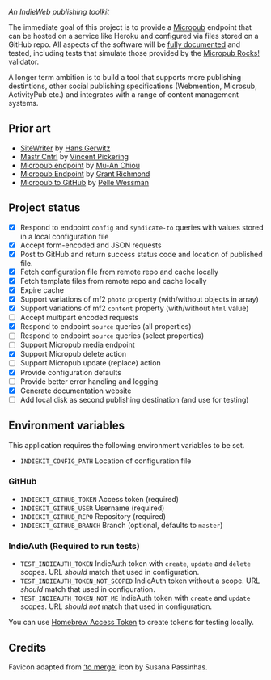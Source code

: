*An IndieWeb publishing toolkit*

The immediate goal of this project is to provide a [Micropub](https://www.w3.org/TR/micropub/) endpoint that can be hosted on a service like Heroku and configured via files stored on a GitHub repo. All aspects of the software will be [fully documented](https://paulrobertlloyd.github.io/indiekit/docs) and tested, including tests that simulate those provided by the [Micropub Rocks!](https://micropub.rocks) validator.

A longer term ambition is to build a tool that supports more publishing destintions, other social publishing specifications (Webmention, Microsub, ActivityPub etc.) and integrates with a range of content management systems.

## Prior art
* [SiteWriter](https://github.com/gerwitz/sitewriter) by [Hans Gerwitz](https://hans.gerwitz.com)
* [Mastr Cntrl](https://github.com/vipickering/mastr-cntrl) by [Vincent Pickering](https://vincentp.me)
* [Micropub endpoint](https://github.com/muan/micropub-endpoint) by [Mu-An Chiou](https://muan.co)
* [Micropub Endpoint](https://github.com/grantcodes/micropub-endpoint) by [Grant Richmond](https://grant.codes)
* [Micropub to GitHub](https://github.com/voxpelli/webpage-micropub-to-github) by [Pelle Wessman](https://kodfabrik.se)

## Project status
* [x] Respond to endpoint `config` and `syndicate-to` queries with values stored in a local configuration file
* [x] Accept form-encoded and JSON requests
* [x] Post to GitHub and return success status code and location of published file.
* [x] Fetch configuration file from remote repo and cache locally
* [x] Fetch template files from remote repo and cache locally
* [x] Expire cache
* [x] Support variations of mf2 `photo` property (with/without objects in array)
* [x] Support variations of mf2 `content` property (with/without `html` value)
* [ ] Accept multipart encoded requests
* [x] Respond to endpoint `source` queries (all properties)
* [ ] Respond to endpoint `source` queries (select properties)
* [ ] Support Micropub media endpoint
* [x] Support Micropub delete action
* [ ] Support Micropub update (replace) action
* [x] Provide configuration defaults
* [ ] Provide better error handling and logging
* [x] Generate documentation website
* [ ] Add local disk as second publishing destination (and use for testing)

## Environment variables
This application requires the following environment variables to be set.

* `INDIEKIT_CONFIG_PATH` Location of configuration file

### GitHub
* `INDIEKIT_GITHUB_TOKEN` Access token (required)
* `INDIEKIT_GITHUB_USER` Username (required)
* `INDIEKIT_GITHUB_REPO` Repository (required)
* `INDIEKIT_GITHUB_BRANCH` Branch (optional, defaults to `master`)

### IndieAuth (Required to run tests)
* `TEST_INDIEAUTH_TOKEN` IndieAuth token with `create`, `update` and `delete` scopes. URL *should* match that used in configuration.
* `TEST_INDIEAUTH_TOKEN_NOT_SCOPED` IndieAuth token without a scope. URL *should* match that used in configuration.
* `TEST_INDIEAUTH_TOKEN_NOT_ME` IndieAuth token with `create` and `update` scopes. URL *should not* match that used in configuration.

You can use [Homebrew Access Token](https://gimme-a-token.5eb.nl) to create tokens for testing locally.

## Credits
Favicon adapted from [‘to merge’](https://www.toicon.com/icons/afiado_merge) icon by Susana Passinhas.
